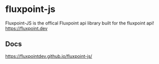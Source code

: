 # fluxpoint-js

Fluxpoint-JS is the offical Fluxpoint api library built for the fluxpoint api!
https://fluxpoint.dev

## Docs
https://fluxpointdev.github.io/fluxpoint-js/
